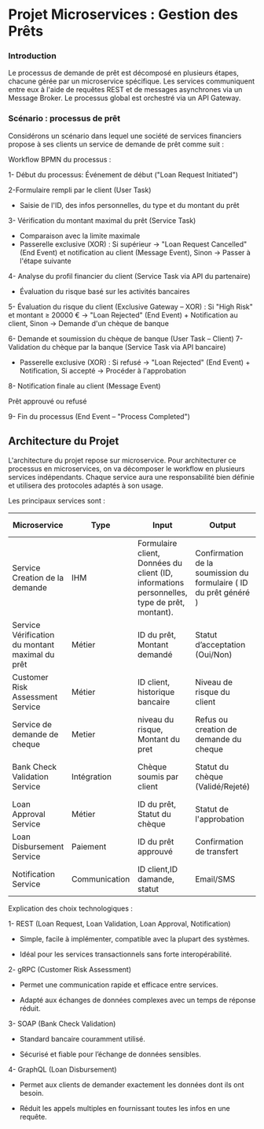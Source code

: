 
# Projet Microservices : Gestion des Prêts
### Introduction
Le processus de demande de prêt est décomposé en plusieurs étapes, chacune gérée par un microservice spécifique. Les services communiquent entre eux à l'aide de requêtes REST et de messages asynchrones via un Message Broker. Le processus global est orchestré via un API Gateway.


### Scénario : processus de prêt
Considérons un scénario dans lequel une société de services financiers propose à ses clients un service de demande de prêt comme suit :

Workflow BPMN du processus :

1- Début du processus:   Événement de début ("Loan Request Initiated")

2-Formulaire rempli par le client (User Task)

* Saisie de l'ID, des infos personnelles, du type et du montant du prêt

3- Vérification du montant maximal du prêt (Service Task)

* Comparaison avec la limite maximale
*  Passerelle exclusive (XOR) :
Si supérieur → "Loan Request Cancelled" (End Event) et notification au client (Message Event), Sinon → Passer à l'étape suivante

4- Analyse du profil financier du client (Service Task via API du partenaire)

* Évaluation du risque basé sur les activités bancaires

5-  Évaluation du risque du client (Exclusive Gateway – XOR) :
Si "High Risk" et montant ≥ 20000 € → "Loan Rejected" (End Event) + Notification au client, Sinon → Demande d'un chèque de banque

6- Demande et soumission du chèque de banque (User Task – Client)
7-  Validation du chèque par la banque (Service Task via API bancaire)

*  Passerelle exclusive (XOR) :
Si refusé → "Loan Rejected" (End Event) + Notification, Si accepté → Procéder à l'approbation

8- Notification finale au client (Message Event)

Prêt approuvé ou refusé

9- Fin du processus (End Event – "Process Completed")

## Architecture du Projet

L'architecture du projet repose sur microservice. 
Pour architecturer ce processus en microservices, on va décomposer le workflow en plusieurs services indépendants. Chaque service aura une responsabilité bien définie et utilisera des protocoles adaptés à son usage.

Les principaux services sont : 

| Microservice                          | Type         | Input                               | Output                          | Intérêt                                   | Protocole recommandé |
|---------------------------------------|--------------|--------------------------------------|----------------------------------|-------------------------------------------|----------------------|
| Service Creation de la demande                  | IHM | Formulaire client, Données du client (ID, informations personnelles, type de prêt, montant).                   | Confirmation de la soumission du formulaire ( ID du prêt généré )          | Orchestration et gestion du workflow       | REST                 |
| Service Vérification du montant maximal du prêt              | Métier       | ID du prêt, Montant demandé          | Statut d’acceptation (Oui/Non)  | Vérifie si le prêt dépasse le montant maximal | REST                 |
| Customer Risk Assessment Service      | Métier       | ID client, historique bancaire       | Niveau de risque du client      | Évaluation du risque pour décision de prêt | gRPC  | 
| Service de demande de cheque        | Metier | niveau du risque, Montant du pret            | Refus ou creation de demande du cheque  |                |
| Bank Check Validation Service         | Intégration  | Chèque soumis par client            | Statut du chèque (Validé/Rejeté) | Vérifie la validité du chèque via la banque | SOAP                 |
| Loan Approval Service                 | Métier       | ID du prêt, Statut du chèque         | Statut de l'approbation         | Approuve ou rejette le prêt final         | REST                 |
| Loan Disbursement Service             | Paiement     | ID du prêt approuvé                 | Confirmation de transfert       | Transfert des fonds au client             | GraphQL              |
| Notification Service                  | Communication| ID client,ID damande,  statut                   | Email/SMS                       | Envoie une notification au client          | REST                 |


Explication des choix technologiques  : 

1- REST (Loan Request, Loan Validation, Loan Approval, Notification)

*   Simple, facile à implémenter, compatible avec la plupart des systèmes.

*   Idéal pour les services transactionnels sans forte interopérabilité.

2- gRPC (Customer Risk Assessment)

*   Permet une communication rapide et efficace entre services.

*   Adapté aux échanges de données complexes avec un temps de réponse réduit.

3- SOAP (Bank Check Validation)

*   Standard bancaire couramment utilisé.

*   Sécurisé et fiable pour l’échange de données sensibles.

4- GraphQL (Loan Disbursement)

*  Permet aux clients de demander exactement les données dont ils ont besoin.

*  Réduit les appels multiples en fournissant toutes les infos en une requête.






